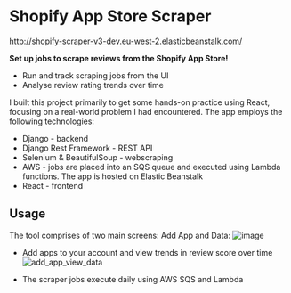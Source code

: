 # Shopify App Store Scraper

http://shopify-scraper-v3-dev.eu-west-2.elasticbeanstalk.com/

**Set up jobs to scrape reviews from the Shopify App Store!**
- Run and track scraping jobs from the UI
- Analyse review rating trends over time

I built this project primarily to get some hands-on practice using React, focusing on a real-world problem I had encountered.
The app employs the following technologies:
- Django - backend
- Django Rest Framework - REST API
- Selenium & BeautifulSoup - webscraping
- AWS - jobs are placed into an SQS queue and executed using Lambda functions. The app is hosted on Elastic Beanstalk
- React - frontend

## Usage

The tool comprises of two main screens: Add App and Data:
![image](https://user-images.githubusercontent.com/57088672/223515286-507620bc-adf7-44f6-b863-7636e9bdc549.png)

- Add apps to your account and view trends in review score over time
![add_app_view_data](https://user-images.githubusercontent.com/57088672/223522354-f0e75601-1e88-4b86-8898-3279475d7fbe.gif)

- The scraper jobs execute daily using AWS SQS and Lambda